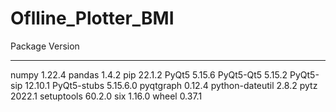 # Oflline_Plotter_BMI



Package         Version
--------------- --------
numpy           1.22.4
pandas          1.4.2
pip             22.1.2
PyQt5           5.15.6
PyQt5-Qt5       5.15.2
PyQt5-sip       12.10.1
PyQt5-stubs     5.15.6.0
pyqtgraph       0.12.4
python-dateutil 2.8.2
pytz            2022.1
setuptools      60.2.0
six             1.16.0
wheel           0.37.1
